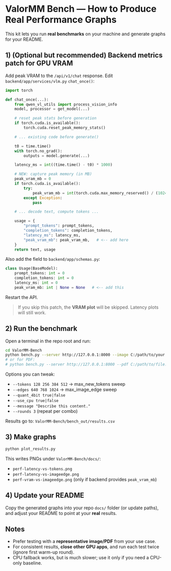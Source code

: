 # ValorMM Bench — How to Produce Real Performance Graphs

This kit lets you run **real benchmarks** on your machine and generate graphs for your README.

## 1) (Optional but recommended) Backend metrics patch for GPU VRAM

Add peak VRAM to the `/api/v1/chat` response. Edit `backend/app/services/vlm.py` `chat_once()`:

```py
import torch

def chat_once(...):
    from qwen_vl_utils import process_vision_info
    model, processor = get_model(...)

    # reset peak stats before generation
    if torch.cuda.is_available():
        torch.cuda.reset_peak_memory_stats()

    # ... existing code before generate()

    t0 = time.time()
    with torch.no_grad():
        outputs = model.generate(...)

    latency_ms = int((time.time() - t0) * 1000)

    # NEW: capture peak memory (in MB)
    peak_vram_mb = 0
    if torch.cuda.is_available():
        try:
            peak_vram_mb = int(torch.cuda.max_memory_reserved() / (1024*1024))
        except Exception:
            pass

    # ... decode text, compute tokens ...

    usage = {
        "prompt_tokens": prompt_tokens,
        "completion_tokens": completion_tokens,
        "latency_ms": latency_ms,
        "peak_vram_mb": peak_vram_mb,   # <-- add here
    }
    return text, usage
```

Also add the field to `backend/app/schemas.py`:

```py
class Usage(BaseModel):
    prompt_tokens: int = 0
    completion_tokens: int = 0
    latency_ms: int = 0
    peak_vram_mb: int | None = None   # <-- add this
```

Restart the API.

> If you skip this patch, the **VRAM plot** will be skipped. Latency plots will still work.

## 2) Run the benchmark

Open a terminal in the repo root and run:

```bash
cd ValorMM-Bench
python bench.py --server http://127.0.0.1:8000 --image C:/path/to/your.jpg --rounds 3
# or for PDF:
# python bench.py --server http://127.0.0.1:8000 --pdf C:/path/to/file.pdf --rounds 3
```

Options you can tweak:
- `--tokens 128 256 384 512`  → max_new_tokens sweep
- `--edges 640 768 1024`      → max_image_edge sweep
- `--quant_4bit true|false`
- `--use_cpu true|false`
- `--message "Describe this content."`
- `--rounds 3` (repeat per combo)

Results go to: `ValorMM-Bench/bench_out/results.csv`

## 3) Make graphs

```bash
python plot_results.py
```
This writes PNGs under `ValorMM-Bench/docs/`:
- `perf-latency-vs-tokens.png`
- `perf-latency-vs-imageedge.png`
- `perf-vram-vs-imageedge.png` (only if backend provides `peak_vram_mb`)

## 4) Update your README

Copy the generated graphs into your repo `docs/` folder (or update paths), and adjust your README to point at your **real** results.

## Notes

- Prefer testing with a **representative image/PDF** from your use case.
- For consistent results, **close other GPU apps**, and run each test twice (ignore first warm-up round).
- CPU fallback works, but is much slower; use it only if you need a CPU-only baseline.
